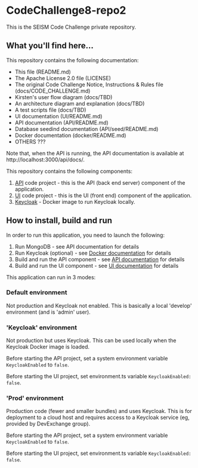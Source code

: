 # CodeChallenge8-repo2
This is the SEISM Code Challenge private repository.

## What you'll find here...

This repository contains the following documentation:
* This file (README.md)
* The Apache License 2.0 file (LICENSE)
* The original Code Challenge Notice, Instructions & Rules file (docs/CODE_CHALLENGE.md)
* Kirsten's user flow diagram (docs/TBD)
* An architecture diagram and explanation (docs/TBD)
* A test scripts file (docs/TBD)
* UI documentation (UI/README.md)
* API documentation (API/README.md)
* Database seedind documentation (API/seed/README.md)
* Docker documentation (docker/README.md)
* OTHERS ???

Note that, when the API is running, the API documentation is available at http://localhost:3000/api/docs/.

This repository contains the following components:
1. [API](API) code project - this is the API (back end server) component of the application.
1. [UI](UI) code project - this is the UI (front end) component of the application.
1. [Keycloak](docker/keycloak) - Docker image to run Keycloak locally.

## How to install, build and run

In order to run this application, you need to launch the following:
1. Run MongoDB - see API documentation for details
1. Run Keycloak (optional) - see [Docker documentation](docker/README.md) for details
1. Build and run the API component - see [API documentation](API/README.md) for details
1. Build and run the UI component - see [UI documentation](UI/README.md) for details

This application can run in 3 modes:

### Default environment

Not production and Keycloak not enabled. This is basically a local 'develop' environment (and is 'admin' user).

### 'Keycloak' environment

Not production but uses Keycloak. This can be used locally when the Keycloak Docker image is loaded.

Before starting the API project, set a system environment variable `KeycloakEnabled` to `false`.

Before starting the UI project, set environment.ts variable `KeycloakEnabled: false`.

### 'Prod' environment

Production code (fewer and smaller bundles) and uses Keycloak. This is for deployment to a cloud host and requires access to a Keycloak service (eg, provided by DevExchange group).

Before starting the API project, set a system environment variable `KeycloakEnabled` to `false`.

Before starting the UI project, set environment.ts variable `KeycloakEnabled: false`.
